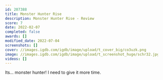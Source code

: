 ```yaml
---
id: 207388
title: Monster Hunter Rise
description: Monster Hunter Rise - Review
score: 7
date: 2022-02-07
completed: false
awards: []
modified_date: 2022-07-04
screenshots: []
cover: //images.igdb.com/igdb/image/upload/t_cover_big/co3uzk.png
image: //images.igdb.com/igdb/image/upload/t_screenshot_huge/schr32.jpg
videos: []
---
```

Its... monster hunter! I need to give it more time.
